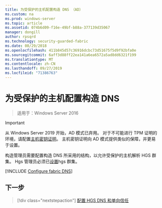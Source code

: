 ```yaml
---
title: 为受保护的主机配置构造 DNS （AD）
ms.custom: na
ms.prod: windows-server
ms.topic: article
ms.assetid: 074b6d09-f16e-49bf-b88a-377139d35067
manager: dongill
author: rpsqrd
ms.technology: security-guarded-fabric
ms.date: 08/29/2018
ms.openlocfilehash: 411b845d57c36916dcbc73d51675f5d9f92bfa0e
ms.sourcegitcommit: 6aff3d88ff22ea141a6ea6572a5ad8dd6321f199
ms.translationtype: MT
ms.contentlocale: zh-CN
ms.lasthandoff: 09/27/2019
ms.locfileid: "71386763"
---
```

# <a name="configure-the-fabric-dns-for-guarded-hosts"></a>为受保护的主机配置构造 DNS

>适用于：Windows Server 2016


>[!IMPORTANT]
>从 Windows Server 2019 开始，AD 模式已弃用。 对于不可能进行 TPM 证明的环境，请配置[主机密钥证明](guarded-fabric-initialize-hgs-key-mode.md)。 主机密钥证明向 AD 模式提供类似的保障，并更易于设置。 

构造管理员需要配置构造 DNS 所采用的结构，以允许受保护的主机解析 HGS 群集。 Hgs 管理员必须已[设置](/WindowsServerDocs/virtualization/guarded-fabric-shielded-vm/guarded-fabric-setting-up-the-host-guardian-service-hgs.md)hgs 群集。



[!INCLUDE [Configure fabric DNS](../../../includes/guarded-fabric-configure-fabric-dns.md)] 


## <a name="next-step"></a>下一步

> [!div class="nextstepaction"]
> [配置 HGS DNS 和单向信任](guarded-fabric-configure-dns-forwarding-and-trust.md)
